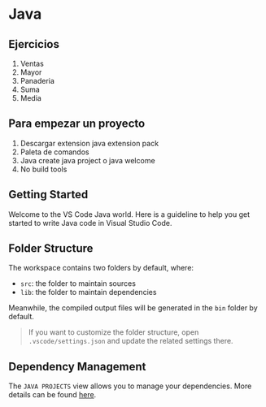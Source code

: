 # Java

## Ejercicios

1. Ventas
2. Mayor
3. Panaderia
4. Suma
5. Media

## Para empezar un proyecto
1. Descargar extension java extension pack
2. Paleta de comandos
3. Java create java project o java welcome
4. No build tools

## Getting Started

Welcome to the VS Code Java world. Here is a guideline to help you get started to write Java code in Visual Studio Code.

## Folder Structure

The workspace contains two folders by default, where:

- `src`: the folder to maintain sources
- `lib`: the folder to maintain dependencies

Meanwhile, the compiled output files will be generated in the `bin` folder by default.

> If you want to customize the folder structure, open `.vscode/settings.json` and update the related settings there.

## Dependency Management

The `JAVA PROJECTS` view allows you to manage your dependencies. More details can be found [here](https://github.com/microsoft/vscode-java-dependency#manage-dependencies).
